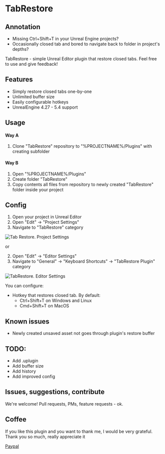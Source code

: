 # TabRestore

## Annotation
- Missing Ctrl+Shift+T in your Unreal Engine projects?
- Occasionally closed tab and bored to navigate back to folder in project's depths?

TabRestore - simple Unreal Editor plugin that restore closed tabs. Feel free to use and give feedback!

## Features
- Simply restore closed tabs one-by-one
- Unlimited buffer size
- Easily configurable hotkeys
- UnrealEngine 4.27 - 5.4 support

## Usage
#### Way A
1. Clone "TabRestore" repository to "%PROJECTNAME%/Plugins" with creating subfolder

#### Way B
1. Open "%PROJECTNAME%/Plugins"
2. Create folder "TabRestore"
3. Copy contents all files from repository to newly created "TabRestore" folder inside your project


## Config
1. Open your project in Unreal Editor
2. Open "Edit" -> "Project Settings"
3. Navigate to "TabRestore" category

![Tab Restore. Project Settings](https://user-images.githubusercontent.com/3195612/216779990-8bdf8ebc-0a10-4250-8948-0841df6ee4ca.png)

or

2. Open "Edit" -> "Editor Settings"
3. Navigate to "General" -> "Keyboard Shortcuts" -> "TabRestore Plugin" category

![TabRestore. Editor Settings](https://github.com/Theliraan/TabRestore/assets/3195612/c4f48ace-d16e-4c87-9c30-0d25d884ce4e)


You can configure:
- Hotkey that restores closed tab. By default: 
    - Ctrl+Shift+T on Windows and Linux 
    - Cmd+Shift+T on MacOS

## Known issues
- Newly created unsaved asset not goes through plugin's restore buffer

## TODO:
- Add .uplugin
- Add buffer size
- Add history
- Add improved config

## Issues, suggestions, contribute
We're welcome! Pull requests, PMs, feature requests - ok.

## Coffee
If you like this plugin and you want to thank me, I would be very grateful. Thank you so much, really appreciate it

[Paypal](https://paypal.me/TheliraanAccepts)
